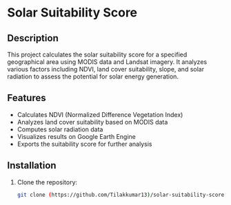 # Solar Suitability Score

## Description
This project calculates the solar suitability score for a specified geographical area using MODIS data and Landsat imagery. It analyzes various factors including NDVI, land cover suitability, slope, and solar radiation to assess the potential for solar energy generation.

## Features
- Calculates NDVI (Normalized Difference Vegetation Index)
- Analyzes land cover suitability based on MODIS data
- Computes solar radiation data
- Visualizes results on Google Earth Engine
- Exports the suitability score for further analysis

## Installation
1. Clone the repository:
   ```bash
   git clone (https://github.com/Tilakkumar13)/solar-suitability-score.git
